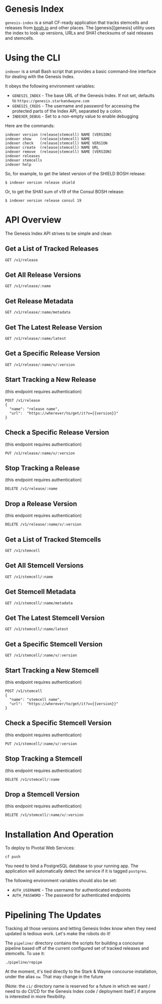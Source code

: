 Genesis Index
=============

`genesis-index` is a small CF-ready application that tracks
stemcells and releases from [bosh.io](https://bosh.io) and other
places.  The [genesis][genesis] utility uses the index to look up
versions, URLs and SHA1 checksums of said releases and stemcells.


Using the CLI
=============

`indexer` is a small Bash script that provides a basic
command-line interface for dealing with the Genesis Index.

It obeys the following environment variables:

- `GENESIS_INDEX` - The base URL of the Genesis Index.  If not
  set, defaults to `https://genesis.starkandwayne.com`
- `GENESIS_CREDS` - The username and password for accessing the
  protected parts of the Index API, separated by a colon.
- `INDEXER_DEBUG` - Set to a non-empty value to enable debugging 

Here are the commands:

```
indexer version (release|stemcell) NAME [VERSION]
indexer show    (release|stemcell) NAME
indexer check   (release|stemcell) NAME VERSION
indexer create  (release|stemcell) NAME URL
indexer remove  (release|stemcell) NAME [VERSION]
indexer releases
indexer stemcells
indexer help
```

So, for example, to get the latest version of the SHIELD BOSH
release:

```
$ indexer version release shield
```

Or, to get the SHA1 sum of v19 of the Consul BOSH release:

```
$ indexer version release consul 19
```


API Overview
============

The Genesis Index API strives to be simple and clean

## Get a List of Tracked Releases

```
GET /v1/release
```

## Get All Release Versions

```
GET /v1/release/:name
```

## Get Release Metadata

```
GET /v1/release/:name/metadata
```

## Get The Latest Release Version

```
GET /v1/release/:name/latest
```

## Get a Specific Release Version

```
GET /v1/release/:name/v/:version
```

## Start Tracking a New Release

(this endpoint requires authentication)

```
POST /v1/release
{
  "name": "release name",
  "url":  "https://wherever/to/get/it?v={{version}}"
}
```

## Check a Specific Release Version

(this endpoint requires authentication)

```
PUT /v1/release/:name/v/:version
```

## Stop Tracking a Release

(this endpoint requires authentication)

```
DELETE /v1/release/:name
```

## Drop a Release Version

(this endpoint requires authentication)

```
DELETE /v1/release/:name/v/:version
```

## Get a List of Tracked Stemcells

```
GET /v1/stemcell
```

## Get All Stemcell Versions

```
GET /v1/stemcell/:name
```

## Get Stemcell Metadata

```
GET /v1/stemcell/:name/metadata
```

## Get The Latest Stemcell Version

```
GET /v1/stemcell/:name/latest
```

## Get a Specific Stemcell Version

```
GET /v1/stemcell/:name/v/:version
```

## Start Tracking a New Stemcell

(this endpoint requires authentication)

```
POST /v1/stemcell
{
  "name": "stemcell name",
  "url":  "https://wherever/to/get/it?v={{version}}"
}
```

## Check a Specific Stemcell Version

(this endpoint requires authentication)

```
PUT /v1/stemcell/:name/v/:version
```

## Stop Tracking a Stemcell

(this endpoint requires authentication)

```
DELETE /v1/stemcell/:name
```

## Drop a Stemcell Version

(this endpoint requires authentication)

```
DELETE /v1/stemcell/:name/v/:version
```


Installation And Operation
==========================

To deploy to Pivotal Web Services:

```
cf push
```

You need to bind a PostgreSQL database to your running app.  The
application will automatically detect the service if it is tagged
`postgres`.

The following environment variables should also be set:

- `AUTH_USERNAME` - The username for authenticated endpoints
- `AUTH_PASSWORD` - The password for authenticated endpoints


Pipelining The Updates
======================

Tracking all those versions and letting Genesis Index know when
they need updated is tedious work.  Let's make the robots do it!

The `pipeline/` directory contains the scripts for building a
concourse pipeline based off of the current configured set of
tracked releases and stemcells.  To use it:

```
./pipeline/repipe
```

At the moment, it's tied directly to the Stark & Wayne concourse
installation, under the alias `sw`.  That may change in the future

(Note: the `ci/` directory name is reserved for a future in which
we want / need to do CI/CD for the Genesis Index code / deployment
itself.)
if anyone is interested in more flexibility.
